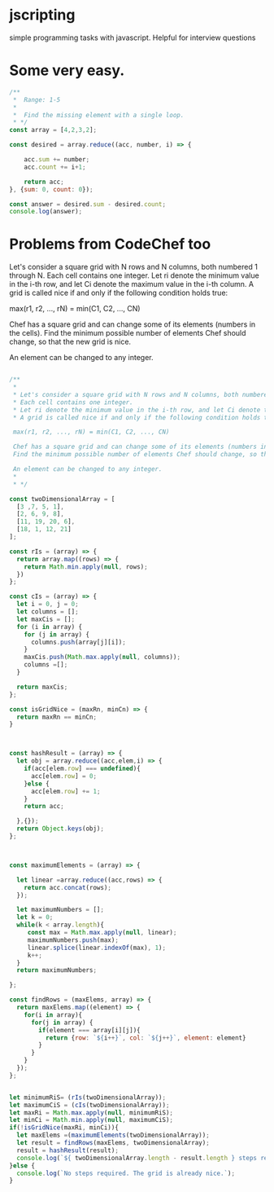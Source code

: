 # jscripting
simple programming tasks with javascript. Helpful for interview questions

# Some very easy.

```javascript
/**
 *  Range: 1-5
 *
 *  Find the missing element with a single loop.
 * */
const array = [4,2,3,2];

const desired = array.reduce((acc, number, i) => {

    acc.sum += number;
    acc.count += i+1;

    return acc;
}, {sum: 0, count: 0});

const answer = desired.sum - desired.count;
console.log(answer);
```


# Problems from CodeChef too

Let's consider a square grid with N rows and N columns, both numbered 1 through N. Each cell contains one integer. Let ri denote the minimum value in the i-th row, and let Ci denote the maximum value in the i-th column. A grid is called nice if and only if the following condition holds true:

max(r1, r2, ..., rN) = min(C1, C2, ..., CN)

Chef has a square grid and can change some of its elements (numbers in the cells). Find the minimum possible number of elements Chef should change, so that the new grid is nice.

An element can be changed to any integer.

```javascript

/**
 *
 * Let's consider a square grid with N rows and N columns, both numbered 1 through N.
 * Each cell contains one integer.
 * Let ri denote the minimum value in the i-th row, and let Ci denote the maximum value in the i-th column.
 * A grid is called nice if and only if the following condition holds true:

 max(r1, r2, ..., rN) = min(C1, C2, ..., CN)

 Chef has a square grid and can change some of its elements (numbers in the cells).
 Find the minimum possible number of elements Chef should change, so that the new grid is nice.

 An element can be changed to any integer.
 *
 * */

const twoDimensionalArray = [
  [3 ,7, 5, 1],
  [2, 6, 9, 8],
  [11, 19, 20, 6],
  [18, 1, 12, 21]
];

const rIs = (array) => {
  return array.map((rows) => {
    return Math.min.apply(null, rows);
  })
};

const cIs = (array) => {
  let i = 0, j = 0;
  let columns = [];
  let maxCis = [];
  for (i in array) {
    for (j in array) {
      columns.push(array[j][i]);
    }
    maxCis.push(Math.max.apply(null, columns));
    columns =[];
  }

  return maxCis;
};

const isGridNice = (maxRn, minCn) => {
  return maxRn == minCn;
}



const hashResult = (array) => {
  let obj = array.reduce((acc,elem,i) => {
    if(acc[elem.row] === undefined){
      acc[elem.row] = 0;
    }else {
      acc[elem.row] += 1;
    }
    return acc;

  },{});
  return Object.keys(obj);
};



const maximumElements = (array) => {

  let linear =array.reduce((acc,rows) => {
    return acc.concat(rows);
  });

  let maximumNumbers = [];
  let k = 0;
  while(k < array.length){
     const max = Math.max.apply(null, linear);
     maximumNumbers.push(max);
     linear.splice(linear.indexOf(max), 1);
     k++;
  }
  return maximumNumbers;

};

const findRows = (maxElems, array) => {
  return maxElems.map((element) => {
    for(i in array){
      for(j in array) {
        if(element === array[i][j]){
          return {row: `${i++}`, col: `${j++}`, element: element}
        }
      }
    }
  });
};


let minimumRiS= (rIs(twoDimensionalArray));
let maximumCiS = (cIs(twoDimensionalArray));
let maxRi = Math.max.apply(null, minimumRiS);
let minCi = Math.min.apply(null, maximumCiS);
if(!isGridNice(maxRi, minCi)){
  let maxElems =(maximumElements(twoDimensionalArray));
  let result = findRows(maxElems, twoDimensionalArray);
  result = hashResult(result);
  console.log(`${ twoDimensionalArray.length - result.length } steps required.`);
}else {
  console.log(`No steps required. The grid is already nice.`);
}
```
